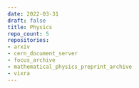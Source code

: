 ```yaml
---
date: 2022-03-31
draft: false
title: Physics
repo_count: 5
repositories:
- arxiv
- cern_document_server
- focus_archive
- mathematical_physics_preprint_archive
- vixra
---
```



